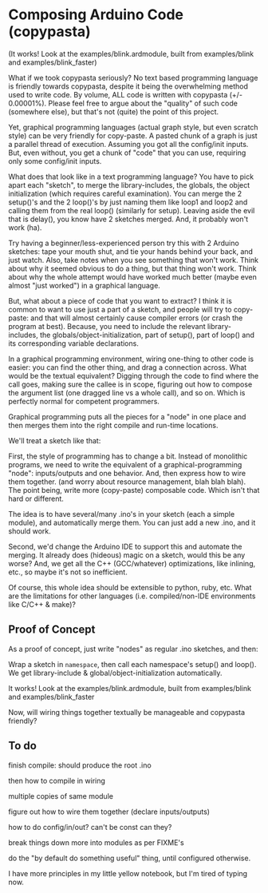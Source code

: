 # Composing Arduino Code (copypasta)

(It works! Look at the examples/blink.ardmodule, built from examples/blink and examples/blink_faster)

What if we took copypasta seriously? No text based programming language 
is friendly towards copypasta, despite it being the overwhelming method
used to write code. By volume, ALL code is written with copypasta (+/-
0.00001%). Please feel free to argue about the "quality" of such code (somewhere else),
but that's not (quite) the point of this project.

Yet, graphical programming languages (actual graph style, but even scratch style) can be
very friendly for copy-paste. A pasted chunk of a graph is just a parallel thread
of execution. Assuming you got all the config/init inputs. But, even
without, you get a chunk of "code" that you can use, requiring only
some config/init inputs. 

What does that look like in a text programming language? You have to pick
apart each "sketch", to merge the library-includes, the globals, the object
initialization (which requires careful examination). You can merge the 2 setup()'s and the 2 loop()'s by just naming
them like loop1 and loop2 and calling them from the real loop() (similarly for setup).
Leaving aside the evil that is delay(), you know have 2 sketches merged. And, it probably
won't work (ha). 

Try having a beginner/less-experienced person try this with 2 Arduino
sketches: tape your mouth shut, and tie your hands behind your back, and just watch. Also,
take notes when you see something that won't work. Think about why it seemed obvious to
do a thing, but that thing won't work. Think about why the whole attempt would have
worked much better (maybe even almost "just worked") in a graphical language.

But, what about a piece of code that you want to extract? I think it is common
to want to use just a part of a sketch, and people will try to copy-paste: and that will
almost certainly cause compiler errors (or crash the program at best). Because,
you need to include the relevant library-includes, the globals/object-initialization, 
part of setup(), part of loop() and its corresponding variable declarations.

In a graphical programming environment, wiring one-thing to other code is easier: you
can find the other thing, and drag a connection across. What would
be the textual equivalent? Digging through the code to find where the
call goes, making sure the callee is in scope, figuring out how to
compose the argument list (one dragged line vs a whole call), and so on.
Which is perfectly normal for competent programmers.

Graphical programming puts all the pieces for a "node" in one place and then merges them
into the right compile and run-time locations. 

We'll treat a sketch like that:

First, the style of programming has to change a bit. Instead of monolithic programs,
we need to write the equivalent of a graphical-programming "node": inputs/outputs and
one behavior. And, then express how to wire them together. (and worry about
resource management, blah blah blah). The point being, write more (copy-paste) composable code.
Which isn't that hard or different.

The idea is to have several/many .ino's in your sketch (each a simple module), and automatically merge them.
You can just add a new .ino, and it should work.

Second, we'd change the Arduino IDE to support this and automate the merging.
It already does (hideous) magic on a sketch, would this be any worse? And,
we get all the C++ (GCC/whatever) optimizations, like inlining, etc., so maybe
it's not so inefficient.

Of course, this whole idea should be extensible to python, ruby, etc. What
are the limitations for other languages (i.e. compiled/non-IDE environments
like C/C++ & make)?

## Proof of Concept

As a proof of concept, just write "nodes" as regular .ino sketches, and then:

Wrap a sketch in `namespace`, then call each namespace's setup() and loop(). We get
library-include & global/object-initialization automatically.

It works! Look at the examples/blink.ardmodule, built from examples/blink and examples/blink_faster

Now, will wiring things together textually be manageable and copypasta friendly?

## To do

finish compile: should produce the root .ino

then how to compile in wiring

multiple copies of same module

figure out how to wire them together (declare inputs/outputs)

how to do config/in/out? can't be const can they?

break things down more into modules as per FIXME's

do the "by default do something useful" thing, until configured otherwise.

I have more principles in my little yellow notebook, but I'm tired of typing now.
